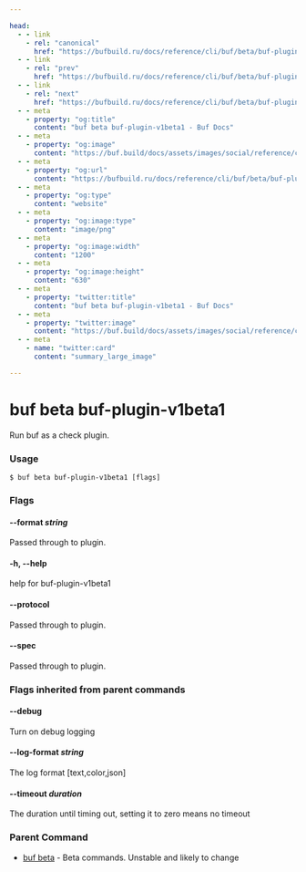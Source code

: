 ```yaml
---

head:
  - - link
    - rel: "canonical"
      href: "https://bufbuild.ru/docs/reference/cli/buf/beta/buf-plugin-v1beta1/"
  - - link
    - rel: "prev"
      href: "https://bufbuild.ru/docs/reference/cli/buf/beta/buf-plugin-v1/"
  - - link
    - rel: "next"
      href: "https://bufbuild.ru/docs/reference/cli/buf/beta/buf-plugin-v2/"
  - - meta
    - property: "og:title"
      content: "buf beta buf-plugin-v1beta1 - Buf Docs"
  - - meta
    - property: "og:image"
      content: "https://buf.build/docs/assets/images/social/reference/cli/buf/beta/buf-plugin-v1beta1.png"
  - - meta
    - property: "og:url"
      content: "https://bufbuild.ru/docs/reference/cli/buf/beta/buf-plugin-v1beta1/"
  - - meta
    - property: "og:type"
      content: "website"
  - - meta
    - property: "og:image:type"
      content: "image/png"
  - - meta
    - property: "og:image:width"
      content: "1200"
  - - meta
    - property: "og:image:height"
      content: "630"
  - - meta
    - property: "twitter:title"
      content: "buf beta buf-plugin-v1beta1 - Buf Docs"
  - - meta
    - property: "twitter:image"
      content: "https://buf.build/docs/assets/images/social/reference/cli/buf/beta/buf-plugin-v1beta1.png"
  - - meta
    - name: "twitter:card"
      content: "summary_large_image"

---
```


# buf beta buf-plugin-v1beta1

Run buf as a check plugin.

### Usage

```console
$ buf beta buf-plugin-v1beta1 [flags]
```

### Flags

#### \--format _string_

Passed through to plugin.

#### \-h, --help

help for buf-plugin-v1beta1

#### \--protocol

Passed through to plugin.

#### \--spec

Passed through to plugin.

### Flags inherited from parent commands

#### \--debug

Turn on debug logging

#### \--log-format _string_

The log format \[text,color,json\]

#### \--timeout _duration_

The duration until timing out, setting it to zero means no timeout

### Parent Command

- [buf beta](../) - Beta commands. Unstable and likely to change
